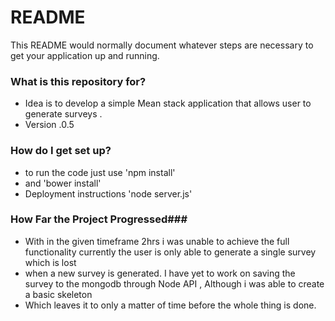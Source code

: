 # README #

This README would normally document whatever steps are necessary to get your application up and running.

### What is this repository for? ###

* Idea is to develop a simple Mean stack application that allows user to generate surveys .
* Version .0.5


### How do I get set up? ###

* to run the code just use
'npm install'
* and
'bower install'
* Deployment instructions
'node server.js'




### How Far the Project Progressed###

* With in the given timeframe 2hrs i was unable to achieve the full functionality currently the user is only able to generate a single survey which is lost 
* when a new survey is generated. I have yet to work on saving the survey to the mongodb through Node API , Although i was able to create a basic skeleton
* Which leaves it to only a matter of time before the whole thing is done.